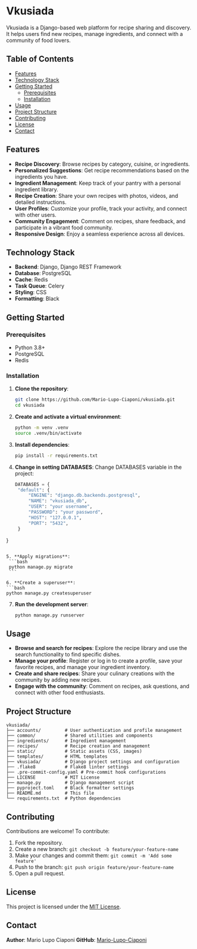# Vkusiada

Vkusiada is a Django-based web platform for recipe sharing and discovery. It helps users find new recipes, manage ingredients, and connect with a community of food lovers.

## Table of Contents

- [Features](#features)
- [Technology Stack](#technology-stack)
- [Getting Started](#getting-started)
  - [Prerequisites](#prerequisites)
  - [Installation](#installation)
- [Usage](#usage)
- [Project Structure](#project-structure)
- [Contributing](#contributing)
- [License](#license)
- [Contact](#contact)

## Features

- **Recipe Discovery**: Browse recipes by category, cuisine, or ingredients.
- **Personalized Suggestions**: Get recipe recommendations based on the ingredients you have.
- **Ingredient Management**: Keep track of your pantry with a personal ingredient library.
- **Recipe Creation**: Share your own recipes with photos, videos, and detailed instructions.
- **User Profiles**: Customize your profile, track your activity, and connect with other users.
- **Community Engagement**: Comment on recipes, share feedback, and participate in a vibrant food community.
- **Responsive Design**: Enjoy a seamless experience across all devices.

## Technology Stack

- **Backend**: Django, Django REST Framework
- **Database**: PostgreSQL
- **Cache**: Redis
- **Task Queue**: Celery
- **Styling**: CSS
- **Formatting**: Black

## Getting Started

### Prerequisites

- Python 3.8+
- PostgreSQL
- Redis

### Installation

1. **Clone the repository**:
   ```bash
   git clone https://github.com/Mario-Lupo-Ciaponi/vkusiada.git
   cd vkusiada
   ```

2. **Create and activate a virtual environment**:
   ```bash
   python -m venv .venv
   source .venv/bin/activate
   ```

3. **Install dependencies**:
   ```bash
   pip install -r requirements.txt
   ```

4. **Change in setting DATABASES**:
   Change DATABASES variable in the project:
   ```python
   DATABASES = {
    "default": {
        "ENGINE": "django.db.backends.postgresql",
        "NAME": "vkusiada_db",
        "USER": "your username",
        "PASSWORD": "your password",
        "HOST": "127.0.0.1",
        "PORT": "5432",
    }
}
   ```

5. **Apply migrations**:
    ```bash
    python manage.py migrate
    ```

6. **Create a superuser**:
   ```bash
   python manage.py createsuperuser
   ```

7. **Run the development server**:
   ```bash
   python manage.py runserver
   ```

## Usage

- **Browse and search for recipes**: Explore the recipe library and use the search functionality to find specific dishes.
- **Manage your profile**: Register or log in to create a profile, save your favorite recipes, and manage your ingredient inventory.
- **Create and share recipes**: Share your culinary creations with the community by adding new recipes.
- **Engage with the community**: Comment on recipes, ask questions, and connect with other food enthusiasts.

## Project Structure

```
vkusiada/
├── accounts/         # User authentication and profile management
├── common/           # Shared utilities and components
├── ingredients/      # Ingredient management
├── recipes/          # Recipe creation and management
├── static/           # Static assets (CSS, images)
├── templates/        # HTML templates
├── vkusiada/         # Django project settings and configuration
├── .flake8           # Flake8 linter settings
├── .pre-commit-config.yaml # Pre-commit hook configurations
├── LICENSE           # MIT License
├── manage.py         # Django management script
├── pyproject.toml    # Black formatter settings
├── README.md         # This file
└── requirements.txt  # Python dependencies
```

## Contributing

Contributions are welcome! To contribute:

1. Fork the repository.
2. Create a new branch: `git checkout -b feature/your-feature-name`
3. Make your changes and commit them: `git commit -m 'Add some feature'`
4. Push to the branch: `git push origin feature/your-feature-name`
5. Open a pull request.

## License

This project is licensed under the [MIT License](https://opensource.org/license/mit).

## Contact

**Author**: Mario Lupo Ciaponi
**GitHub**: [Mario-Lupo-Ciaponi](https://github.com/Mario-Lupo-Ciaponi)